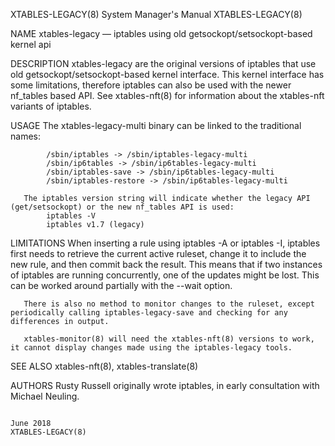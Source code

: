 XTABLES-LEGACY(8)                                                                          System Manager's Manual                                                                          XTABLES-LEGACY(8)

NAME
       xtables-legacy — iptables using old getsockopt/setsockopt-based kernel api

DESCRIPTION
       xtables-legacy  are the original versions of iptables that use old getsockopt/setsockopt-based kernel interface.  This kernel interface has some limitations, therefore iptables can also be used with
       the newer nf_tables based API.  See xtables-nft(8) for information about the xtables-nft variants of iptables.

USAGE
       The xtables-legacy-multi binary can be linked to the traditional names:

            /sbin/iptables -> /sbin/iptables-legacy-multi
            /sbin/ip6tables -> /sbin/ip6tables-legacy-multi
            /sbin/iptables-save -> /sbin/ip6tables-legacy-multi
            /sbin/iptables-restore -> /sbin/ip6tables-legacy-multi

       The iptables version string will indicate whether the legacy API (get/setsockopt) or the new nf_tables API is used:
            iptables -V
            iptables v1.7 (legacy)

LIMITATIONS
       When inserting a rule using iptables -A or iptables -I, iptables first needs to retrieve the current active ruleset, change it to include the new rule, and then commit back the result.   This  means
       that if two instances of iptables are running concurrently, one of the updates might be lost.  This can be worked around partially with the --wait option.

       There is also no method to monitor changes to the ruleset, except periodically calling iptables-legacy-save and checking for any differences in output.

       xtables-monitor(8) will need the xtables-nft(8) versions to work, it cannot display changes made using the iptables-legacy tools.

SEE ALSO
       xtables-nft(8), xtables-translate(8)

AUTHORS
       Rusty Russell originally wrote iptables, in early consultation with Michael Neuling.

                                                                                                  June 2018                                                                                 XTABLES-LEGACY(8)
